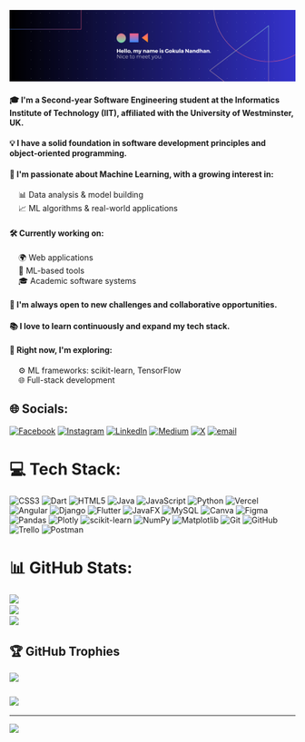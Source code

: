 ![](images/github-readme.png)

#### 🎓 I'm a Second-year Software Engineering student at the Informatics Institute of Technology (IIT), affiliated with the University of Westminster, UK.
#### 💡 I have a solid foundation in software development principles and object-oriented programming.
#### 🤖 I'm passionate about Machine Learning, with a growing interest in:
&nbsp;&nbsp;&nbsp;&nbsp;📊 Data analysis & model building
<br>&nbsp;&nbsp;&nbsp;&nbsp;📈 ML algorithms & real-world applications
#### 🛠️ Currently working on:
&nbsp;&nbsp;&nbsp;&nbsp;🌍 Web applications
<br>&nbsp;&nbsp;&nbsp;&nbsp;🤖 ML-based tools
<br>&nbsp;&nbsp;&nbsp;&nbsp;🎓 Academic software systems
#### 🚀 I'm always open to new challenges and collaborative opportunities.
#### 📚 I love to learn continuously and expand my tech stack.
#### 🌱 Right now, I'm exploring:
&nbsp;&nbsp;&nbsp;&nbsp;⚙️ ML frameworks: scikit-learn, TensorFlow
<br>&nbsp;&nbsp;&nbsp;&nbsp;🌐 Full-stack development

## 🌐 Socials:
[![Facebook](https://img.shields.io/badge/Facebook-%231877F2.svg?logo=Facebook&logoColor=white)](https://facebook.com/https://www.facebook.com/share/14ErutvDBCT/) [![Instagram](https://img.shields.io/badge/Instagram-%23E4405F.svg?logo=Instagram&logoColor=white)](https://instagram.com/https://www.instagram.com/gokul._ll?igsh=ZWhhamp2b3B2dDA4) [![LinkedIn](https://img.shields.io/badge/LinkedIn-%230077B5.svg?logo=linkedin&logoColor=white)](https://linkedin.com/in/www.linkedin.com/in/gokula-nandhan) [![Medium](https://img.shields.io/badge/Medium-12100E?logo=medium&logoColor=white)](https://medium.com/@https://medium.com/@commong846) [![X](https://img.shields.io/badge/X-black.svg?logo=X&logoColor=white)](https://x.com/https://x.com/_SEgokul?t=wMrtn2xacM6uQrlRRZH-tA&s=08) [![email](https://img.shields.io/badge/Email-D14836?logo=gmail&logoColor=white)](mailto:gokula.nandhan02@gmail.com) 

# 💻 Tech Stack:
![CSS3](https://img.shields.io/badge/css3-%231572B6.svg?style=for-the-badge&logo=css3&logoColor=white) ![Dart](https://img.shields.io/badge/dart-%230175C2.svg?style=for-the-badge&logo=dart&logoColor=white) ![HTML5](https://img.shields.io/badge/html5-%23E34F26.svg?style=for-the-badge&logo=html5&logoColor=white) ![Java](https://img.shields.io/badge/java-%23ED8B00.svg?style=for-the-badge&logo=openjdk&logoColor=white) ![JavaScript](https://img.shields.io/badge/javascript-%23323330.svg?style=for-the-badge&logo=javascript&logoColor=%23F7DF1E) ![Python](https://img.shields.io/badge/python-3670A0?style=for-the-badge&logo=python&logoColor=ffdd54) ![Vercel](https://img.shields.io/badge/vercel-%23000000.svg?style=for-the-badge&logo=vercel&logoColor=white) ![Angular](https://img.shields.io/badge/angular-%23DD0031.svg?style=for-the-badge&logo=angular&logoColor=white) ![Django](https://img.shields.io/badge/django-%23092E20.svg?style=for-the-badge&logo=django&logoColor=white) ![Flutter](https://img.shields.io/badge/Flutter-%2302569B.svg?style=for-the-badge&logo=Flutter&logoColor=white) ![JavaFX](https://img.shields.io/badge/javafx-%23FF0000.svg?style=for-the-badge&logo=javafx&logoColor=white) ![MySQL](https://img.shields.io/badge/mysql-4479A1.svg?style=for-the-badge&logo=mysql&logoColor=white) ![Canva](https://img.shields.io/badge/Canva-%2300C4CC.svg?style=for-the-badge&logo=Canva&logoColor=white) ![Figma](https://img.shields.io/badge/figma-%23F24E1E.svg?style=for-the-badge&logo=figma&logoColor=white) ![Pandas](https://img.shields.io/badge/pandas-%23150458.svg?style=for-the-badge&logo=pandas&logoColor=white) ![Plotly](https://img.shields.io/badge/Plotly-%233F4F75.svg?style=for-the-badge&logo=plotly&logoColor=white) ![scikit-learn](https://img.shields.io/badge/scikit--learn-%23F7931E.svg?style=for-the-badge&logo=scikit-learn&logoColor=white) ![NumPy](https://img.shields.io/badge/numpy-%23013243.svg?style=for-the-badge&logo=numpy&logoColor=white) ![Matplotlib](https://img.shields.io/badge/Matplotlib-%23ffffff.svg?style=for-the-badge&logo=Matplotlib&logoColor=black) ![Git](https://img.shields.io/badge/git-%23F05033.svg?style=for-the-badge&logo=git&logoColor=white) ![GitHub](https://img.shields.io/badge/github-%23121011.svg?style=for-the-badge&logo=github&logoColor=white) ![Trello](https://img.shields.io/badge/Trello-%23026AA7.svg?style=for-the-badge&logo=Trello&logoColor=white) ![Postman](https://img.shields.io/badge/Postman-FF6C37?style=for-the-badge&logo=postman&logoColor=white)
# 📊 GitHub Stats:
![](https://github-readme-stats.vercel.app/api?username=gokula-nandhan-2&theme=dark&hide_border=false&include_all_commits=true&count_private=true)<br/>
![](https://nirzak-streak-stats.vercel.app/?user=gokula-nandhan-2&theme=dark&hide_border=false)<br/>
![](https://github-readme-stats.vercel.app/api/top-langs/?username=gokula-nandhan-2&theme=dark&hide_border=false&include_all_commits=true&count_private=true&layout=compact)

## 🏆 GitHub Trophies
![](https://github-profile-trophy.vercel.app/?username=gokula-nandhan-2&theme=radical&no-frame=false&no-bg=false&margin-w=4)

### 
![](https://quotes-github-readme.vercel.app/api?type=horizontal&theme=radical)

<!-- top contributed repo is not showing -->
---
[![](https://visitcount.itsvg.in/api?id=gokula-nandhan-2&icon=0&color=0)](https://visitcount.itsvg.in)

<!-- Proudly created with GPRM ( https://gprm.itsvg.in ) -->



